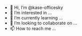 - 👋 Hi, I’m @kase-officesky
- 👀 I’m interested in ...
- 🌱 I’m currently learning ...
- 💞️ I’m looking to collaborate on ...
- 📫 How to reach me ...

<!---
kase-officesky/kase-officesky is a ✨ special ✨ repository because its `README.md` (this file) appears on your GitHub profile.
You can click the Preview link to take a look at your changes.
--->
